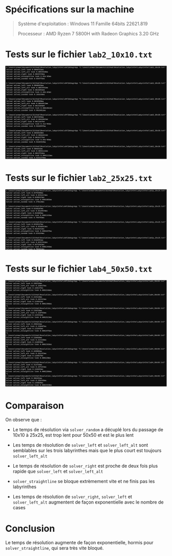 # Spécifications sur la machine

> Système d'exploitation : Windows 11 Famille 64bits 22621.819
> 
> Processeur : AMD Ryzen 7 5800H with Radeon Graphics            3.20 GHz

# Tests sur le fichier `lab2_10x10.txt`

<img src="/meusures_lb2_10x10.png?msec=1673371958054" title="null" alt="null" data-align="left">

# Tests sur le fichier `lab2_25x25.txt`

<img title="null" src="/meusures_lb1p_25x25.png" alt="null">

# Tests sur le fichier `lab4_50x50.txt`

<img title="null" src="/50x50_perf.png" alt="null">

# Comparaison

On observe que :

* Le temps de résolution via `solver_random` a décuplé lors du passage de 10x10 à 25x25, est trop lent pour 50x50 et est le plus lent

* Les temps de résolution de `solver_left` et `solver_left_alt` sont semblables sur les trois labyrinthes mais que le plus court est toujours `solver_left_alt`

* Le temps de résolution de `solver_right` est proche de deux fois plus rapide que `solver_left` et `solver_left_alt`

* `solver_straightline` se bloque extrèmement vite et ne finis pas les labyrinthes

* Les temps de résolution de `solver_right`, `solver_left` et `solver_left_alt` augmentent de façon exponentielle avec le nombre de cases

# Conclusion

Le temps de résolution augmente de façon exponentielle, hormis pour `solver_straightline`, qui sera très vite bloqué.
